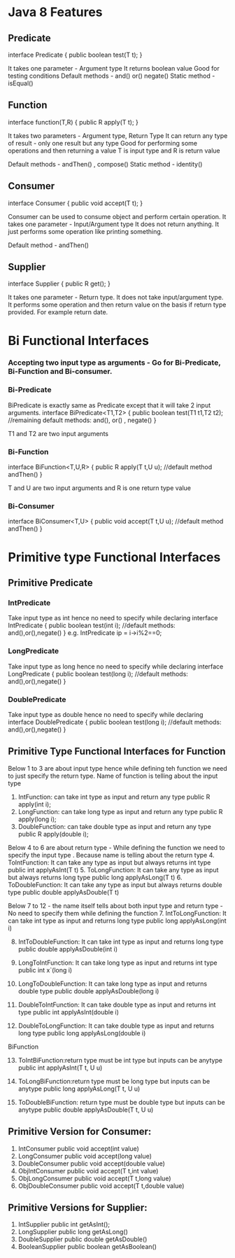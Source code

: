 # Java 8 Features

## Predicate

interface Predicate<T> {
public boolean test(T t);
}

It takes one parameter - Argument type
It returns boolean value
Good for testing conditions
Default methods - and() or() negate()
Static method - isEqual()

## Function

interface function(T,R)
{ public R apply(T t); 
}

It takes two parameters - Argument type, Return Type
It can return any type of result - only one result but any type
Good for performing some operations and then returning a value
T is input type and R is return value

Default methods - andThen() , compose()
Static method - identity()

## Consumer

interface Consumer<T> 
{ 
public void accept(T t); 
}

Consumer can be used to consume object and perform certain operation.
It takes one parameter - Input/Argument type
It does not return anything.
It just performs some operation like printing something.

Default method - andThen()

## Supplier

interface Supplier<R> 
{
public R get();
}

It takes one parameter - Return type.
It does not take input/argument type.
It performs some operation and then return value on the basis if return type provided.
For example return date.

# Bi Functional Interfaces
### Accepting two input type as arguments - Go for Bi-Predicate, Bi-Function and Bi-consumer.

### Bi-Predicate
BiPredicate is exactly same as Predicate except that it will take 2 input arguments. 
interface BiPredicate<T1,T2> 
{
public boolean test(T1 t1,T2 t2); 
//remaining default methods: and(), or() , negate()
}

T1 and T2 are two input arguments

### Bi-Function
interface BiFunction<T,U,R>
{ 
public R apply(T t,U u);
//default method andThen() 
}

T and U are two input arguments and R is one return type value

### Bi-Consumer
interface BiConsumer<T,U> 
{ 
public void accept(T t,U u); 
//default method andThen() 
}

# Primitive type Functional Interfaces

## Primitive Predicate 
### IntPredicate

Take input type as int hence no need to specify while declaring
interface IntPredicate 
{ 
public boolean test(int i);
//default methods: and(),or(),negate()
}
e.g. IntPredicate ip = i->i%2==0;

### LongPredicate

Take input type as long hence no need to specify while declaring
interface LongPredicate
{
public boolean test(long i);
//default methods: and(),or(),negate()
}

### DoublePredicate

Take input type as double hence no need to specify while declaring
interface DoublePredicate
{
public boolean test(long i);
//default methods: and(),or(),negate()
}

## Primitive Type Functional Interfaces for Function

Below 1 to 3 are about input type hence while defining teh function we need to just specify the return type. Name of function is telling about the input type
1. IntFunction: can take int type as input and return any type
   public R apply(int i);
2. LongFunction: can take long type as input and return any type
   public R apply(long i);
3. DoubleFunction: can take double type as input and return any type
   public R apply(double i);

Below 4 to 6 are about return type - While defining the function we need to specify the input type . Because name is telling about the return type
4. ToIntFunction: It can take any type as input but always returns int type
   public int applyAsInt(T t)
5. ToLongFunction: It can take any type as input but always returns long type
   public long applyAsLong(T t)
6. ToDoubleFunction: It can take any type as input but always returns double type
   public double applyAsDouble(T t)

Below 7 to 12 - the name itself tells about both input type and return type  - No need to specify them while defining the function
7. IntToLongFunction: It can take int type as input and returns long type
   public long applyAsLong(int i)

8. IntToDoubleFunction: It can take int type as input and returns long type
   public double applyAsDouble(int i)

9. LongToIntFunction: It can take long type as input and returns int type
   public int x`(long i)

10. LongToDoubleFunction: It can take long type as input and returns double type
    public double applyAsDouble(long i)

11. DoubleToIntFunction: It can take double type as input and returns int type
    public int applyAsInt(double i)

12. DoubleToLongFunction: It can take double type as input and returns long type
    public long applyAsLong(double i)

BiFunction 

13. ToIntBiFunction:return type must be int type but inputs can be anytype
    public int applyAsInt(T t, U u)

14. ToLongBiFunction:return type must be long type but inputs can be anytype
    public long applyAsLong(T t, U u)

15. ToDoubleBiFunction: return type must be double type but inputs can be anytype
    public double applyAsDouble(T t, U u)

## Primitive Version for Consumer:

1. IntConsumer public void accept(int value)
2. LongConsumer public void accept(long value)
3. DoubleConsumer public void accept(double value)
4. ObjIntConsumer<T> public void accept(T t,int value)
5. ObjLongConsumer<T> public void accept(T t,long value)
6. ObjDoubleConsumer<T> public void accept(T t,double value)

## Primitive Versions for Supplier:

1. IntSupplier public int getAsInt();
2. LongSupplier public long getAsLong()
3. DoubleSupplier public double getAsDouble()
4. BooleanSupplier public boolean getAsBoolean()